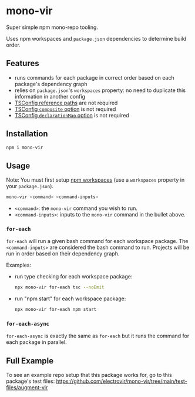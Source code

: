 # mono-vir

Super simple npm mono-repo tooling.

Uses npm workspaces and `package.json` dependencies to determine build order.

## Features

-   runs commands for each package in correct order based on each package's dependency graph
-   relies on `package.json`'s `workspaces` property: no need to duplicate this information in another config
-   [TSConfig reference paths](https://www.typescriptlang.org/docs/handbook/project-references.html) are not required
-   [TSConfig `composite` option](https://www.typescriptlang.org/tsconfig#composite) is not required
-   [TSConfig `declarationMap` option](https://www.typescriptlang.org/tsconfig#declarationMap) is not required

## Installation

```bash
npm i mono-vir
```

## Usage

Note: You must first setup [npm workspaces](https://docs.npmjs.com/cli/using-npm/workspaces) (use a `workspaces` property in your `package.json`).

```bash
mono-vir <command> <command-inputs>
```

-   `<command>`: the `mono-vir` command you wish to run.
-   `<command-inputs>`: inputs to the `mono-vir` command in the bullet above.

### `for-each`

`for-each` will run a given bash command for each workspace package. The `<command-inputs>` are considered the bash command to run. Projects will be run in order based on their dependency graph.

Examples:

-   run type checking for each workspace package:
    ```bash
    npx mono-vir for-each tsc --noEmit
    ```
-   run "npm start" for each workspace package:
    ```bash
    npx mono-vir for-each npm start
    ```

### `for-each-async`

`for-each-async` is exactly the same as `for-each` but it runs the command for each package in parallel.

## Full Example

To see an example repo setup that this package works for, go to this package's test files: https://github.com/electrovir/mono-vir/tree/main/test-files/augment-vir
